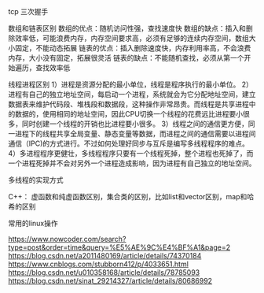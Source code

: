 

tcp 三次握手

数组和链表区别
数组的优点：随机访问性强，查找速度快
数组的缺点：插入和删除效率低，可能浪费内存，内存空间要求高，必须有足够的连续内存空间，数组大小固定，不能动态拓展
链表的优点：插入删除速度快，内存利用率高，不会浪费内存，大小没有固定，拓展很灵活
链表的缺点：不能随机查找，必须从第一个开始遍历，查找效率低

线程进程区别
1）进程是资源分配的最小单位，线程是程序执行的最小单位。
2）进程有自己的独立地址空间，每启动一个进程，系统就会为它分配地址空间，建立数据表来维护代码段、堆栈段和数据段，这种操作非常昂贵。而线程是共享进程中的数据的，使用相同的地址空间，因此CPU切换一个线程的花费远比进程要小很多，同时创建一个线程的开销也比进程要小很多。
3）线程之间的通信更方便，同一进程下的线程共享全局变量、静态变量等数据，而进程之间的通信需要以进程间通信（IPC)的方式进行。不过如何处理好同步与互斥是编写多线程程序的难点。
4）多进程程序更健壮，多线程程序只要有一个线程死掉，整个进程也死掉了，而一个进程死掉并不会对另外一个进程造成影响，因为进程有自己独立的地址空间。

多线程的实现方式

C++：
虚函数和纯虚函数区别，集合类的区别，比如list和vector区别，map和哈希的区别


常用的linux操作


https://www.nowcoder.com/search?type=post&order=time&query=%E5%AE%9C%E4%BF%A1&page=2
https://blog.csdn.net/a2011480169/article/details/74370184
https://www.cnblogs.com/stubborn412/p/4033651.html
https://blog.csdn.net/u010358168/article/details/78785093
https://blog.csdn.net/sinat_29214327/article/details/80686992
